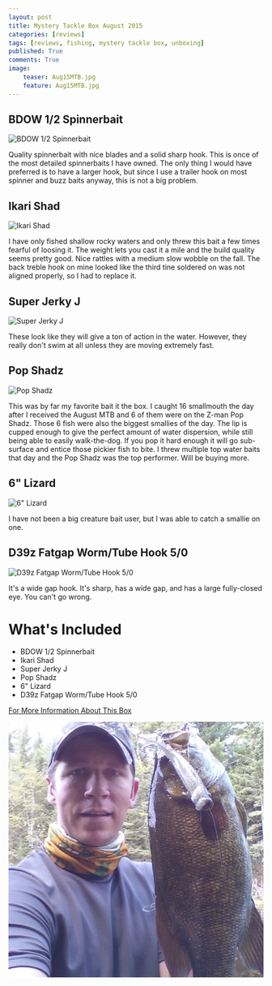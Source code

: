 ```yaml
---
layout: post
title: Mystery Tackle Box August 2015
categories: [reviews]
tags: [reviews, fishing, mystery tackle box, unboxing]
published: True
comments: True
image:
    teaser: Aug15MTB.jpg
    feature: Aug15MTB.jpg
---
```


## BDOW 1/2 Spinnerbait
![BDOW 1/2 Spinnerbait](http://mysterytacklebox.com/media/catalog/product/cache/1/small_image/175x141/9df78eab33525d08d6e5fb8d27136e95/c/a/castaic_bdow_spinnerbait_web.jpg)

Quality spinnerbait with nice blades and a solid sharp hook. This is once of the most detailed spinnerbaits I have owned. The only thing I would have preferred is to have a larger hook, but since I use a trailer hook on most spinner and buzz baits anyway, this is not a big problem.

## Ikari Shad
![Ikari Shad](http://mysterytacklebox.com/media/catalog/product/cache/1/small_image/175x141/9df78eab33525d08d6e5fb8d27136e95/i/k/ikarishad_web.jpg)

I have only fished shallow rocky waters and only threw this bait a few times fearful of loosing it. The weight lets you cast it a mile and the build quality seems pretty good. Nice rattles with a medium slow wobble on the fall. The back treble hook on mine looked like the third tine soldered on was not aligned properly, so I had to replace it.

## Super Jerky J
![Super Jerky J](http://mysterytacklebox.com/media/catalog/product/cache/1/small_image/175x141/9df78eab33525d08d6e5fb8d27136e95/s/u/superjerkyj_web.jpg)

These look like they will give a ton of action in the water. However, they really don't swim at all unless they are moving extremely fast.

## Pop Shadz
![Pop Shadz](http://mysterytacklebox.com/media/catalog/product/cache/1/small_image/175x141/9df78eab33525d08d6e5fb8d27136e95/p/o/pop_shadz_web.jpg)

This was by far my favorite bait it the box. I caught 16 smallmouth the day after I received the August MTB and 6 of them were on the Z-man Pop Shadz. Those 6 fish were also the biggest smallies of the day. The lip is cupped enough to give the perfect amount of water dispersion, while still being able to easily walk-the-dog. If you pop it hard enough it will go sub-surface and entice those pickier fish to bite. I threw multiple top water baits that day and the Pop Shadz was the top performer. Will be buying more.

## 6" Lizard
![6" Lizard](http://mysterytacklebox.com/media/catalog/product/cache/1/small_image/175x141/9df78eab33525d08d6e5fb8d27136e95/b/o/boneheadtackle_6inchlizard_web.jpg)

I have not been a big creature bait user, but I was able to catch a smallie on one.

## D39z Fatgap Worm/Tube Hook 5/0
![D39z Fatgap Worm/Tube Hook 5/0](http://mysterytacklebox.com/media/catalog/product/cache/1/small_image/175x141/9df78eab33525d08d6e5fb8d27136e95/d/a/daiichi_d39z_fatgap_worm-tube_hook_web.jpg)

It's a wide gap hook. It's sharp, has a wide gap, and has a large fully-closed eye. You can't go wrong.


# What's Included

* BDOW 1/2 Spinnerbait
* Ikari Shad
* Super Jerky J
* Pop Shadz
* 6" Lizard
* D39z Fatgap Worm/Tube Hook 5/0

[For More Information About This Box](http://mysterytacklebox.com/boxes/bass113)

<img class="centered" src="/images/Aug-MTBslam.jpg" alt="">
